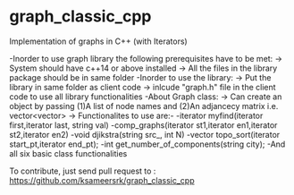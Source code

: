 # graph_classic_cpp
Implementation of graphs in C++ (with Iterators)

-Inorder to use graph library the following prerequisites have to be met:
	-> System should have c++14 or above installed
	-> All the files in the library package should be in same folder
-Inorder to use the library:
	-> Put the library in same folder as client code
	-> inlcude "graph.h" file in the client code to use all library functionalities
-About Graph class:
	-> Can create an object by passing (1)A list of node names and (2)An adjancecy matrix i.e. vector<vector<int>>
	-> Functionalites to use are:-
		-iterator myfind(iterator first,iterator last, string val)
		-comp_graphs(iterator st1,iterator en1,iterator st2,iterator en2)
		-void djikstra(string src_, int N)
        -vector<string> topo_sort(iterator start_pt,iterator end_pt);
        -int get_number_of_components(string city);
        -And all six basic class functionalities
        
To contribute, just send pull request to : https://github.com/ksameersrk/graph_classic_cpp 
